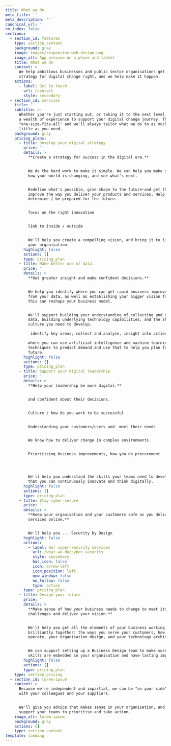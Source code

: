 ```yaml
---
title: What we do
meta_title: ''
meta_description: ''
canonical_url: ''
no_index: false
sections:
  - section_id: features
    type: section_content
    background: gray
    image: images/responsive-web-design.png
    image_alt: App preview on a phone and tablet
    title: What we do
    content: >
      We help ambitious businesses and public sector organisations get their
      strategy for digital change right, and we help make it happen.
    actions:
      - label: Get in touch
        url: /contact
        style: secondary
  - section_id: services
    title: ''
    subtitle: >-
      Whether you're just starting out, or taking it to the next level, we have
      a wealth of experience to support your digital change journey. There's no
      "one-size-fits-all" and we'll always tailor what we do to as much or as
      little as you need.
    background: gray
    pricing_plans:
      - title: Develop your digital strategy
        price: ''
        details: >
          **Create a strategy for success in the digital era.**


          We do the hard work to make it simple. We can help you make sense of
          how your world is changing, and see what's next.


          Redefine what's possible, give shape to the future—and get there.
          improve the way you deliver your products and services. Help you
          determine / be prepared for the future.


          focus on the right innovation


          link to inside / outside


          We'll help you create a compelling vision, and bring it to life around
          your organisation.
        highlight: false
        actions: []
        type: pricing_plan
      - title: Make better use of data
        price: ''
        details: >
          **Get greater insight and make confident decisions.**


          We help you identify where you can get rapid business improvements
          from your data, as well as establishing your bigger vision for how
          this can reshape your business model.


          We'll support building your understanding of collecting and governing
          data, building underlying technology capabilities, and the skills and
          culture you need to develop.

           identify key areas, collect and analyse, insight into action

          where you can use artificial intelligence and machine learning
          techniques to predict demand and use that to help you plan for the
          future.
        highlight: false
        actions: []
        type: pricing_plan
      - title: Support your digital leadership
        price: ''
        details: >
          **Help your leadership be more digital.**


          and confident about their decisions.


          Culture / how do you work to be successful


          Understanding your customers/users and  meet their needs


          We know how to deliver change in complex environments


          Prioritising business improvements, how you do procurement




          We'll help you understand the skills your teams need to develop, so
          that you can continuously innovate and think digitally.
        highlight: false
        actions: []
        type: pricing_plan
      - title: Stay cyber-secure
        price: ''
        details: >
          **Keep your organisation and your customers safe as you deliver
          services online.**


          We'll help you ... Security by Design
        highlight: false
        actions:
          - label: Our cyber-security services
            url: /what-we-do/cyber-security
            style: secondary
            has_icon: false
            icon: arrow-left
            icon_position: left
            new_window: false
            no_follow: false
            type: action
        type: pricing_plan
      - title: Design your future
        price: ''
        details: >
          **Make sense of how your business needs to change to meet its biggest
          challenges and deliver your vision.**


          We'll help you get all the elements of your business working
          brilliantly together: the ways you serve your customers, how you
          operate, your organisation design, and your technology architecture.


          We can support setting up a Business Design team to make sure these
          skills are embedded in your organisation and have lasting impact.
        highlight: false
        actions: []
        type: pricing_plan
    type: section_pricing
  - section_id: lorem-ipsum
    content: >
      Because we're independent and impartial, we can be "on your side" working
      with your colleagues and your suppliers.


      We'll give you advice that makes sense in your organisation, and we'll
      support your teams to prioritise and take action.
    image_alt: lorem-ipsum
    background: gray
    actions: []
    type: section_content
template: landing
---
```

